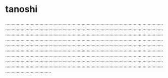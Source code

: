 # tanoshi
................................................................................................................................................................................................................................................................................................................................................................................................................................................................................................................................................................................................................................................................................................................................................................................................................................................................................................................................................................................................................................................................................................................................................................................................